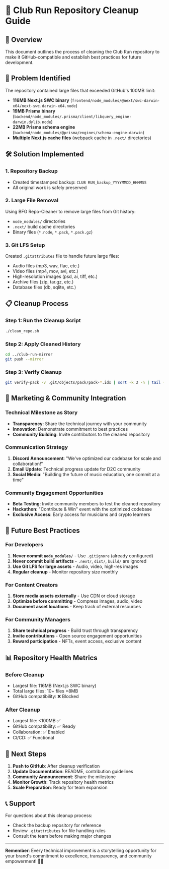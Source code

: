 # 🧹 Club Run Repository Cleanup Guide

## 🎯 Overview

This document outlines the process of cleaning the Club Run repository to make it GitHub-compatible and establish best practices for future development.

## 🚨 Problem Identified

The repository contained large files that exceeded GitHub's 100MB limit:
- **116MB Next.js SWC binary** (`frontend/node_modules/@next/swc-darwin-x64/next-swc.darwin-x64.node`)
- **19MB Prisma binary** (`backend/node_modules/.prisma/client/libquery_engine-darwin.dylib.node`)
- **22MB Prisma schema engine** (`backend/node_modules/@prisma/engines/schema-engine-darwin`)
- **Multiple Next.js cache files** (webpack cache in `.next/` directories)

## 🛠️ Solution Implemented

### 1. Repository Backup
- Created timestamped backup: `CLUB RUN_backup_YYYYMMDD_HHMMSS`
- All original work is safely preserved

### 2. Large File Removal
Using BFG Repo-Cleaner to remove large files from Git history:
- `node_modules/` directories
- `.next/` build cache directories
- Binary files (`*.node`, `*.pack`, `*.pack.gz`)

### 3. Git LFS Setup
Created `.gitattributes` file to handle future large files:
- Audio files (mp3, wav, flac, etc.)
- Video files (mp4, mov, avi, etc.)
- High-resolution images (psd, ai, tiff, etc.)
- Archive files (zip, tar.gz, etc.)
- Database files (db, sqlite, etc.)

## 📋 Cleanup Process

### Step 1: Run the Cleanup Script
```bash
./clean_repo.sh
```

### Step 2: Apply Cleaned History
```bash
cd ../club-run-mirror
git push --mirror
```

### Step 3: Verify Cleanup
```bash
git verify-pack -v .git/objects/pack/pack-*.idx | sort -k 3 -n | tail -10
```

## 🎯 Marketing & Community Integration

### Technical Milestone as Story
- **Transparency**: Share the technical journey with your community
- **Innovation**: Demonstrate commitment to best practices
- **Community Building**: Invite contributors to the cleaned repository

### Communication Strategy
1. **Discord Announcement**: "We've optimized our codebase for scale and collaboration!"
2. **Email Update**: Technical progress update for D2C community
3. **Social Media**: "Building the future of music education, one commit at a time"

### Community Engagement Opportunities
- **Beta Testing**: Invite community members to test the cleaned repository
- **Hackathon**: "Contribute & Win" event with the optimized codebase
- **Exclusive Access**: Early access for musicians and crypto learners

## 🔮 Future Best Practices

### For Developers
1. **Never commit `node_modules/`** - Use `.gitignore` (already configured)
2. **Never commit build artifacts** - `.next/`, `dist/`, `build/` are ignored
3. **Use Git LFS for large assets** - Audio, video, high-res images
4. **Regular cleanup** - Monitor repository size monthly

### For Content Creators
1. **Store media assets externally** - Use CDN or cloud storage
2. **Optimize before committing** - Compress images, audio, video
3. **Document asset locations** - Keep track of external resources

### For Community Managers
1. **Share technical progress** - Build trust through transparency
2. **Invite contributions** - Open source engagement opportunities
3. **Reward participation** - NFTs, event access, exclusive content

## 📊 Repository Health Metrics

### Before Cleanup
- Largest file: 116MB (Next.js SWC binary)
- Total large files: 10+ files >8MB
- GitHub compatibility: ❌ Blocked

### After Cleanup
- Largest file: <100MB ✅
- GitHub compatibility: ✅ Ready
- Collaboration: ✅ Enabled
- CI/CD: ✅ Functional

## 🚀 Next Steps

1. **Push to GitHub**: After cleanup verification
2. **Update Documentation**: README, contribution guidelines
3. **Community Announcement**: Share the milestone
4. **Monitor Growth**: Track repository health metrics
5. **Scale Preparation**: Ready for team expansion

## 📞 Support

For questions about this cleanup process:
- Check the backup repository for reference
- Review `.gitattributes` for file handling rules
- Consult the team before making major changes

---

**Remember**: Every technical improvement is a storytelling opportunity for your brand's commitment to excellence, transparency, and community empowerment! 🎵✨ 